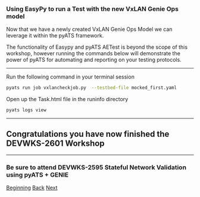### Using EasyPy to run a Test with the new VxLAN Genie Ops model

Now that we have a newly created VxLAN Genie Ops Model we can leverage it within the pyATS framework.  

The functionality of Easypy and pyATS AETest is beyond the scope of this workshop, however running the commands below
will demonstrate the power of pyATS for automating and reporting on your testing protocols.

---

Run the following command in your terminal session

```bash
pyats run job vxlancheckjob.py  --testbed-file mocked_first.yaml 
```

Open up the Task.html file in the runinfo directory

```bash
pyats logs view
```

---




## Congratulations you have now finished the DEVWKS-2601 Workshop

---


### Be sure to attend DEVWKS-2595 Stateful Network Validation using pyATS + GENIE


[Beginning](../README.md)   [Back](./step6.md)  [Next](../README.md)
